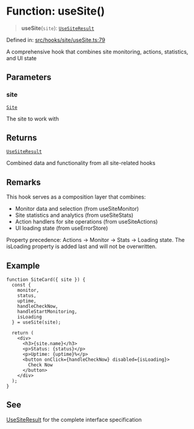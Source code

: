 # Function: useSite()

> **useSite**(`site`): [`UseSiteResult`](../interfaces/UseSiteResult.md)

Defined in: [src/hooks/site/useSite.ts:79](https://github.com/Nick2bad4u/Uptime-Watcher/blob/main/src/hooks/site/useSite.ts#L79)

A comprehensive hook that combines site monitoring, actions, statistics, and
UI state

## Parameters

### site

[`Site`](../../../../../shared/types/interfaces/Site.md)

The site to work with

## Returns

[`UseSiteResult`](../interfaces/UseSiteResult.md)

Combined data and functionality from all site-related hooks

## Remarks

This hook serves as a composition layer that combines:

- Monitor data and selection (from useSiteMonitor)
- Site statistics and analytics (from useSiteStats)
- Action handlers for site operations (from useSiteActions)
- UI loading state (from useErrorStore)

Property precedence: Actions → Monitor → Stats → Loading state. The isLoading
property is added last and will not be overwritten.

## Example

```tsx
function SiteCard({ site }) {
  const {
    monitor,
    status,
    uptime,
    handleCheckNow,
    handleStartMonitoring,
    isLoading
  } = useSite(site);

  return (
    <div>
      <h3>{site.name}</h3>
      <p>Status: {status}</p>
      <p>Uptime: {uptime}%</p>
      <button onClick={handleCheckNow} disabled={isLoading}>
        Check Now
      </button>
    </div>
  );
}
```

## See

[UseSiteResult](../interfaces/UseSiteResult.md) for the complete interface specification
